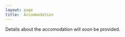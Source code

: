 ```yaml
---
layout: page
title:  Accommodation
---
```


Details about the accomodation will soon be provided.

<!---
You will stay in 4-bed dorms including breakfast at the [Generator Hostel](https://staygenerator.com/hostels/amsterdam?lang=en-GB) which is located in the beautiful [Oosterpark](https://en.wikipedia.org/wiki/Oosterpark_(Amsterdam)). The workshop venue at the Amsterdam Institute of Advanced Studies (IAS) can be reached from the hostel walking (30min) or with tram 14 (15min).

<img src="/assets/image23/generator1.jpg" width="80%" />

<img src="/assets/image23/generator2.jpg" width="80%" />

<img src="/assets/image23/generator3.png" width="80%" />
-->